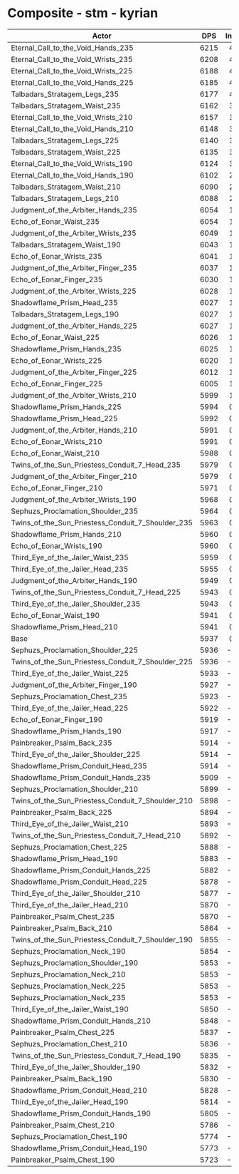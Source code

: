 # Composite - stm - kyrian
| Actor | DPS | Increase |
|---|:---:|:---:|
|Eternal_Call_to_the_Void_Hands_235|6215|4.69%|
|Eternal_Call_to_the_Void_Wrists_235|6208|4.58%|
|Eternal_Call_to_the_Void_Wrists_225|6188|4.23%|
|Eternal_Call_to_the_Void_Hands_225|6185|4.18%|
|Talbadars_Stratagem_Legs_235|6177|4.05%|
|Talbadars_Stratagem_Waist_235|6162|3.80%|
|Eternal_Call_to_the_Void_Wrists_210|6157|3.72%|
|Eternal_Call_to_the_Void_Hands_210|6148|3.55%|
|Talbadars_Stratagem_Legs_225|6140|3.42%|
|Talbadars_Stratagem_Waist_225|6135|3.35%|
|Eternal_Call_to_the_Void_Wrists_190|6124|3.17%|
|Eternal_Call_to_the_Void_Hands_190|6102|2.78%|
|Talbadars_Stratagem_Waist_210|6090|2.58%|
|Talbadars_Stratagem_Legs_210|6088|2.55%|
|Judgment_of_the_Arbiter_Hands_235|6054|1.99%|
|Echo_of_Eonar_Waist_235|6054|1.97%|
|Judgment_of_the_Arbiter_Wrists_235|6049|1.89%|
|Talbadars_Stratagem_Waist_190|6043|1.80%|
|Echo_of_Eonar_Wrists_235|6041|1.76%|
|Judgment_of_the_Arbiter_Finger_235|6037|1.69%|
|Echo_of_Eonar_Finger_235|6030|1.58%|
|Judgment_of_the_Arbiter_Wrists_225|6028|1.54%|
|Shadowflame_Prism_Head_235|6027|1.52%|
|Talbadars_Stratagem_Legs_190|6027|1.52%|
|Judgment_of_the_Arbiter_Hands_225|6027|1.52%|
|Echo_of_Eonar_Waist_225|6026|1.51%|
|Shadowflame_Prism_Hands_235|6025|1.48%|
|Echo_of_Eonar_Wrists_225|6020|1.41%|
|Judgment_of_the_Arbiter_Finger_225|6012|1.26%|
|Echo_of_Eonar_Finger_225|6005|1.15%|
|Judgment_of_the_Arbiter_Wrists_210|5999|1.05%|
|Shadowflame_Prism_Hands_225|5994|0.97%|
|Shadowflame_Prism_Head_225|5992|0.93%|
|Judgment_of_the_Arbiter_Hands_210|5991|0.91%|
|Echo_of_Eonar_Wrists_210|5991|0.91%|
|Echo_of_Eonar_Waist_210|5988|0.87%|
|Twins_of_the_Sun_Priestess_Conduit_7_Head_235|5979|0.72%|
|Judgment_of_the_Arbiter_Finger_210|5979|0.71%|
|Echo_of_Eonar_Finger_210|5971|0.59%|
|Judgment_of_the_Arbiter_Wrists_190|5968|0.53%|
|Sephuzs_Proclamation_Shoulder_235|5964|0.46%|
|Twins_of_the_Sun_Priestess_Conduit_7_Shoulder_235|5963|0.45%|
|Shadowflame_Prism_Hands_210|5960|0.40%|
|Echo_of_Eonar_Wrists_190|5960|0.40%|
|Third_Eye_of_the_Jailer_Waist_235|5959|0.38%|
|Third_Eye_of_the_Jailer_Head_235|5955|0.32%|
|Judgment_of_the_Arbiter_Hands_190|5949|0.21%|
|Twins_of_the_Sun_Priestess_Conduit_7_Head_225|5943|0.11%|
|Third_Eye_of_the_Jailer_Shoulder_235|5943|0.11%|
|Echo_of_Eonar_Waist_190|5941|0.08%|
|Shadowflame_Prism_Head_210|5941|0.07%|
|Base|5937|0.00%|
|Sephuzs_Proclamation_Shoulder_225|5936|-0.01%|
|Twins_of_the_Sun_Priestess_Conduit_7_Shoulder_225|5936|-0.02%|
|Third_Eye_of_the_Jailer_Waist_225|5933|-0.06%|
|Judgment_of_the_Arbiter_Finger_190|5927|-0.17%|
|Sephuzs_Proclamation_Chest_235|5923|-0.23%|
|Third_Eye_of_the_Jailer_Head_225|5922|-0.25%|
|Echo_of_Eonar_Finger_190|5919|-0.29%|
|Shadowflame_Prism_Hands_190|5917|-0.33%|
|Painbreaker_Psalm_Back_235|5914|-0.38%|
|Third_Eye_of_the_Jailer_Shoulder_225|5914|-0.38%|
|Shadowflame_Prism_Conduit_Head_235|5914|-0.39%|
|Shadowflame_Prism_Conduit_Hands_235|5909|-0.46%|
|Sephuzs_Proclamation_Shoulder_210|5899|-0.63%|
|Twins_of_the_Sun_Priestess_Conduit_7_Shoulder_210|5898|-0.65%|
|Painbreaker_Psalm_Back_225|5894|-0.72%|
|Third_Eye_of_the_Jailer_Waist_210|5893|-0.73%|
|Twins_of_the_Sun_Priestess_Conduit_7_Head_210|5892|-0.74%|
|Sephuzs_Proclamation_Chest_225|5888|-0.82%|
|Shadowflame_Prism_Head_190|5883|-0.91%|
|Shadowflame_Prism_Conduit_Hands_225|5882|-0.91%|
|Shadowflame_Prism_Conduit_Head_225|5878|-0.98%|
|Third_Eye_of_the_Jailer_Shoulder_210|5877|-1.01%|
|Third_Eye_of_the_Jailer_Head_210|5870|-1.11%|
|Painbreaker_Psalm_Chest_235|5870|-1.12%|
|Painbreaker_Psalm_Back_210|5864|-1.23%|
|Twins_of_the_Sun_Priestess_Conduit_7_Shoulder_190|5855|-1.38%|
|Sephuzs_Proclamation_Neck_190|5854|-1.40%|
|Sephuzs_Proclamation_Shoulder_190|5853|-1.40%|
|Sephuzs_Proclamation_Neck_210|5853|-1.40%|
|Sephuzs_Proclamation_Neck_225|5853|-1.40%|
|Sephuzs_Proclamation_Neck_235|5853|-1.40%|
|Third_Eye_of_the_Jailer_Waist_190|5850|-1.46%|
|Shadowflame_Prism_Conduit_Hands_210|5848|-1.49%|
|Painbreaker_Psalm_Chest_225|5837|-1.68%|
|Sephuzs_Proclamation_Chest_210|5836|-1.69%|
|Twins_of_the_Sun_Priestess_Conduit_7_Head_190|5835|-1.70%|
|Third_Eye_of_the_Jailer_Shoulder_190|5832|-1.76%|
|Painbreaker_Psalm_Back_190|5830|-1.79%|
|Shadowflame_Prism_Conduit_Head_210|5828|-1.82%|
|Third_Eye_of_the_Jailer_Head_190|5814|-2.07%|
|Shadowflame_Prism_Conduit_Hands_190|5805|-2.21%|
|Painbreaker_Psalm_Chest_210|5786|-2.54%|
|Sephuzs_Proclamation_Chest_190|5774|-2.74%|
|Shadowflame_Prism_Conduit_Head_190|5773|-2.76%|
|Painbreaker_Psalm_Chest_190|5723|-3.60%|
